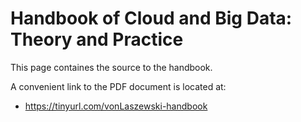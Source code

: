 # Handbook of Cloud and Big Data: Theory and Practice

This page containes the source to the handbook.

A convenient link to the PDF document is located at:

* https://tinyurl.com/vonLaszewski-handbook
